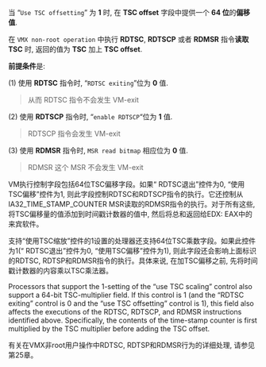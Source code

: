 
当 “`Use TSC offsetting`” 为 **1** 时, 在 **TSC offset** 字段中提供一个 **64 位**的**偏移值**.

在 `VMX non-root operation` 中执行 **RDTSC**, **RDTSCP** 或者 **RDMSR** 指令**读取 TSC** 时, 返回的值为 **TSC** 加上 **TSC offset**.

**前提条件**是:

(1) 使用 **RDTSC** 指令时, “`RDTSC exiting`”位为 **0** 值.

> 从而 RDTSC 指令不会发生 VM-exit

(2) 使用 **RDTSCP** 指令时, “`enable RDTSCP`“位为 **1** 值.

> RDTSCP 指令会发生 VM-exit

(3) 使用 **RDMSR** 指令时, `MSR read bitmap` 相应位为 **0** 值.

> RDMSR 这个 MSR 不会发生 VM-exit



VM执行控制字段包括64位TSC偏移字段。如果“ RDTSC退出”控件为0, “使用TSC偏移”控件为1, 则此字段控制RDTSC和RDTSCP指令的执行。它还控制从IA32_TIME_STAMP_COUNTER MSR读取的RDMSR指令的执行。对于所有这些, 将TSC偏移量的值添加到时间戳计数器的值中, 然后将总和返回给EDX: EAX中的来宾软件。

支持“使用TSC缩放”控件的1设置的处理器还支持64位TSC乘数字段。如果此控件为1(“ RDTSC退出”控件为0, “使用TSC偏移”控件为1), 则此字段还会影响上面标识的RDTSC, RDTSP和RDMSR指令的执行。具体来说, 在加TSC偏移之前, 先将时间戳计数器的内容乘以TSC乘法器。


Processors that support the 1-setting of the “use TSC scaling” control also support a 64-bit TSC-multiplier field. If this control is 1 (and the “RDTSC exiting” control is 0 and the “use TSC offsetting” control is 1), this field also affects the executions of the RDTSC, RDTSCP, and RDMSR instructions identified above. Specifically, the contents of the time-stamp counter is first multiplied by the TSC multiplier before adding the TSC offset.

有关在VMX非root用户操作中RDTSC, RDTSP和RDMSR行为的详细处理, 请参见第25章。